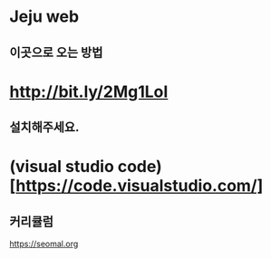 # Jeju web

## 이곳으로 오는 방법
# http://bit.ly/2Mg1LoI

## 설치해주세요.
# (visual studio code)[https://code.visualstudio.com/]

## 커리큘럼
https://seomal.org